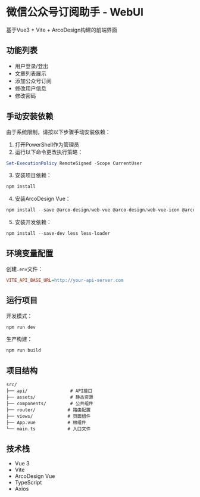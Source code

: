 # 微信公众号订阅助手 - WebUI

基于Vue3 + Vite + ArcoDesign构建的前端界面

## 功能列表
- 用户登录/登出
- 文章列表展示
- 添加公众号订阅
- 修改用户信息
- 修改密码

## 手动安装依赖

由于系统限制，请按以下步骤手动安装依赖：

1. 打开PowerShell作为管理员
2. 运行以下命令更改执行策略：
```powershell
Set-ExecutionPolicy RemoteSigned -Scope CurrentUser
```
3. 安装项目依赖：
```powershell
npm install
```
4. 安装ArcoDesign Vue：
```powershell
npm install --save @arco-design/web-vue @arco-design/web-vue-icon @arco-design/color
```
5. 安装开发依赖：
```powershell
npm install --save-dev less less-loader
```

## 环境变量配置

创建`.env`文件：
```ini
VITE_API_BASE_URL=http://your-api-server.com
```

## 运行项目

开发模式：
```bash
npm run dev
```

生产构建：
```bash
npm run build
```

## 项目结构

```
src/
├── api/                # API接口
├── assets/             # 静态资源
├── components/         # 公共组件
├── router/            # 路由配置
├── views/             # 页面组件
├── App.vue            # 根组件
└── main.ts            # 入口文件
```

## 技术栈
- Vue 3
- Vite
- ArcoDesign Vue
- TypeScript
- Axios